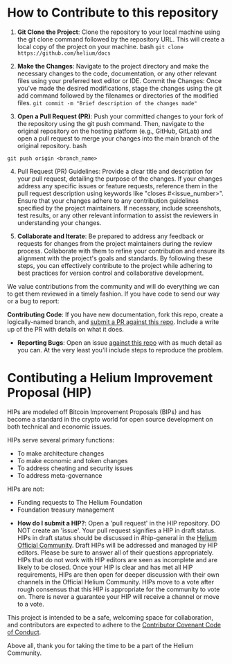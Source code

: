 # How to Contribute to this repository

1. **Git Clone the Project**: Clone the repository to your local machine using the git clone command
followed by the repository URL. This will create a local copy of the project on your machine. bash
`git clone https://github.com/helium/docs` 

2. **Make the Changes**: Navigate to the project directory and make
the necessary changes to the code, documentation, or any other relevant files using your preferred
text editor or IDE. Commit the Changes: Once you've made the desired modifications, stage the
changes using the git add command followed by the filenames or directories of the modified files.
`git commit -m "Brief description of the changes made"`

3. **Open a Pull Request (PR)**: Push your committed changes to your fork of the repository using the git push command.
Then, navigate to the original repository on the hosting platform (e.g., GitHub, GitLab) and open a
pull request to merge your changes into the main branch of the original repository. bash

`git push origin <branch_name>`


4. Pull Request (PR) Guidelines: Provide a clear title and description for your pull request, detailing
the purpose of the changes. If your changes address any specific issues or feature requests,
reference them in the pull request description using keywords like "closes #<issue_number>". Ensure
that your changes adhere to any contribution guidelines specified by the project maintainers. If
necessary, include screenshots, test results, or any other relevant information to assist the
reviewers in understanding your changes. 

5. **Collaborate and Iterate**: Be prepared to address any
feedback or requests for changes from the project maintainers during the review process. Collaborate
with them to refine your contribution and ensure its alignment with the project's goals and
standards. By following these steps, you can effectively contribute to the project while adhering to
best practices for version control and collaborative development.

We value contributions from the community and will do everything we can to get them reviewed in a
timely fashion. If you have code to send our way or a bug to report:

**Contributing Code**: If you have new documentation, fork this repo, create a logically-named
  branch, and [submit a PR against this repo](https://github.com/helium/docs). Include a write up of
  the PR with details on what it does.

- **Reporting Bugs**: Open an issue [against this repo](https://github.com/helium/docs/issues) with
  as much detail as you can. At the very least you'll include steps to reproduce the problem.

# Contibuting a Helium Improvement Proposal (HIP)

HIPs are modeled off Bitcoin Improvement Proposals (BIPs) and has become a standard in the crypto
world for open source development on both technical and economic issues.

HIPs serve several primary functions:

- To make architecture changes
- To make economic and token changes
- To address cheating and security issues
- To address meta-governance

HIPs are not:

- Funding requests to The Helium Foundation
- Foundation treasury management

* **How do I submit a HIP?**: Open a 'pull request' in the HIP repository. DO NOT create an 'issue'.
  Your pull request signifies a HIP in draft status. HIPs in draft status should be discussed in
  #hip-general in the [Helium Official Community](https://discord.gg/uTauMaJ2We). Draft HIPs will be
  addressed and managed by HIP editors. Please be sure to answer all of their questions
  appropriately. HIPs that do not work with HIP editors are seen as incomplete and are likely to be
  closed. Once your HIP is clear and has met all HIP requirements, HIPs are then open for deeper
  discussion with their own channels in the Official Helium Community. HIPs move to a vote after
  rough consensus that this HIP is appropriate for the community to vote on. There is never a
  guarantee your HIP will receive a channel or move to a vote.

This project is intended to be a safe, welcoming space for collaboration, and contributors are
expected to adhere to the [Contributor Covenant Code of Conduct](http://contributor-covenant.org/).

Above all, thank you for taking the time to be a part of the Helium Community.
